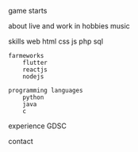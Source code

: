 game starts

about
    live and work in
    hobbies
        music
        

skills
    web
        html
        css
        js
        php
        sql
    
    farmeworks
        flutter
        reactjs
        nodejs
    
    programming languages
        python
        java
        c


experience
    GDSC

contact